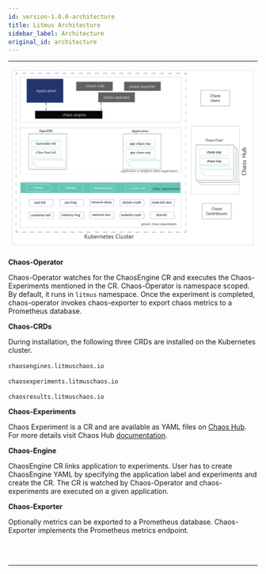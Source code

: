 ```yaml
---
id: version-1.0.0-architecture
title: Litmus Architecture
sidebar_label: Architecture 
original_id: architecture
---
```


<hr>

<img src="/docs/assets/architecture.png" width="800">

**Chaos-Operator**

Chaos-Operator watches for the ChaosEngine CR and executes the Chaos-Experiments mentioned in the CR. Chaos-Operator is namespace scoped. By default, it runs in `litmus` namespace. Once the experiment is completed, chaos-operator invokes chaos-exporter to export chaos metrics to a Prometheus database. 

**Chaos-CRDs**

During installation, the following three CRDs are installed on the Kubernetes cluster. 

`chaosengines.litmuschaos.io`

`chaosexperiments.litmuschaos.io`

`chaosresults.litmuschaos.io`



**Chaos-Experiments**

Chaos Experiment is a CR and are available as YAML files on <a href=" https://hub.litmuschaos.io" target="_blank">Chaos Hub</a>. For more details visit Chaos Hub [documentation](chaoshub.md).



**Chaos-Engine**

ChaosEngine CR links application to experiments. User has to create ChaosEngine YAML by specifying the application label and experiments and create the CR. The CR is watched by Chaos-Operator and chaos-experiments are executed on a given application. 



**Chaos-Exporter**

Optionally metrics can be exported to a Prometheus database. Chaos-Exporter implements the  Prometheus metrics endpoint. 



<br>

<br>

<hr>

<br>

<br>

<!-- Global site tag (gtag.js) - Google Analytics -->

<script async src="https://www.googletagmanager.com/gtag/js?id=UA-92076314-12"></script>
<script>
  window.dataLayer = window.dataLayer || [];
  function gtag(){dataLayer.push(arguments);}
  gtag('js', new Date());

  gtag('config', 'UA-92076314-12');
</script>
